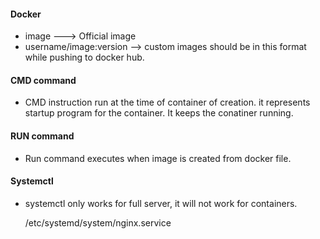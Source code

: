 #### Docker
- image ---> Official image
- username/image:version --> custom images should be in this format while pushing to docker hub.

#### CMD command
- CMD instruction run at the time of container of creation. it represents startup program for the container. It keeps the conatiner running.

#### RUN command 
- Run command executes when image is created from docker file.

#### Systemctl 
- systemctl only works for full server, it will not work for containers.

   /etc/systemd/system/nginx.service

